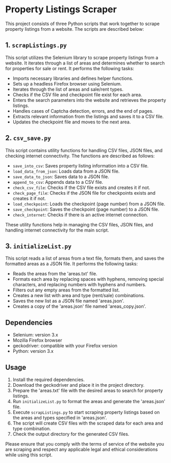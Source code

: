 # Property Listings Scraper

This project consists of three Python scripts that work together to scrape property listings from a website. The scripts are described below:

## 1. `scrapListings.py`

This script utilizes the Selenium library to scrape property listings from a website. It iterates through a list of areas and determines whether to search for properties for sale or rent. It performs the following tasks:

- Imports necessary libraries and defines helper functions.
- Sets up a headless Firefox browser using Selenium.
- Iterates through the list of areas and sale/rent types.
- Checks if the CSV file and checkpoint file exist for each area.
- Enters the search parameters into the website and retrieves the property listings.
- Handles cases of Captcha detection, errors, and the end of pages.
- Extracts relevant information from the listings and saves it to a CSV file.
- Updates the checkpoint file and moves to the next area.

## 2. `csv_save.py`

This script contains utility functions for handling CSV files, JSON files, and checking internet connectivity. The functions are described as follows:

- `save_into_csv`: Saves property listing information into a CSV file.
- `load_data_from_json`: Loads data from a JSON file.
- `save_data_to_json`: Saves data to a JSON file.
- `append_to_csv`: Appends data to a CSV file.
- `check_csv_file`: Checks if the CSV file exists and creates it if not.
- `check_page_file`: Checks if the JSON file for checkpoints exists and creates it if not.
- `load_checkpoint`: Loads the checkpoint (page number) from a JSON file.
- `save_checkpoint`: Saves the checkpoint (page number) to a JSON file.
- `check_internet`: Checks if there is an active internet connection.

These utility functions help in managing the CSV files, JSON files, and handling internet connectivity for the main script.

## 3. `initializeList.py`

This script reads a list of areas from a text file, formats them, and saves the formatted areas as a JSON file. It performs the following tasks:

- Reads the areas from the 'areas.txt' file.
- Formats each area by replacing spaces with hyphens, removing special characters, and replacing numbers with hyphens and numbers.
- Filters out any empty areas from the formatted list.
- Creates a new list with area and type (rent/sale) combinations.
- Saves the new list as a JSON file named 'areas.json'.
- Creates a copy of the 'areas.json' file named 'areas_copy.json'.

## Dependencies

- Selenium: version 3.x
- Mozilla Firefox browser
- geckodriver: compatible with your Firefox version
- Python: version 3.x

## Usage

1. Install the required dependencies.
2. Download the geckodriver and place it in the project directory.
3. Prepare the 'areas.txt' file with the desired areas to search for property listings.
4. Run `initializeList.py` to format the areas and generate the 'areas.json' file.
5. Execute `scrapListings.py` to start scraping property listings based on the areas and types specified in 'areas.json'.
6. The script will create CSV files with the scraped data for each area and type combination.
7. Check the output directory for the generated CSV files.

Please ensure that you comply with the terms of service of the website you are scraping and respect any applicable legal and ethical considerations while using this script.
